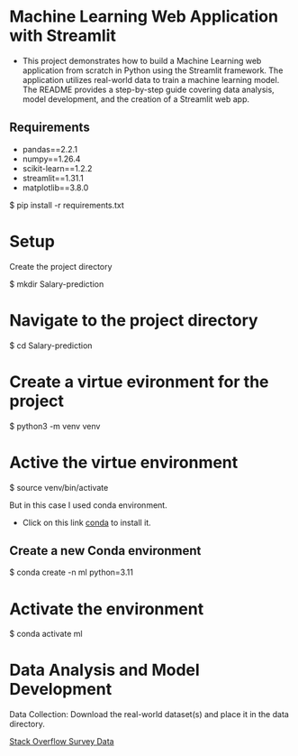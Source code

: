# Machine Learning Web Application with Streamlit

- This project demonstrates how to build a Machine Learning web application from scratch in Python using the Streamlit framework. The application utilizes real-world data to train a machine learning model. The README provides a step-by-step guide covering data analysis, model development, and the creation of a Streamlit web app.

## Requirements

- pandas==2.2.1
- numpy==1.26.4
- scikit-learn==1.2.2
- streamlit==1.31.1
- matplotlib==3.8.0

$ pip install -r requirements.txt

# Setup
Create the project directory

$ mkdir Salary-prediction 

# Navigate to the project directory
$ cd Salary-prediction

# Create a virtue evironment for the project
$ python3 -m venv venv

# Active the virtue environment
$ source venv/bin/activate 

But in this case I used conda environment.
- Click on this link [conda](https://docs.anaconda.com/free/miniconda/#quick-command-line-install) to install it.

## Create a new Conda environment
$ conda create -n ml python=3.11

# Activate the environment
$ conda activate ml

# Data Analysis and Model Development
Data Collection:
Download the real-world dataset(s) and place it in the data directory.

[Stack Overflow Survey Data](https://insights.stackoverflow.com/survey)